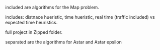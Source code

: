 included are algorithms for the Map problem.

includes:
distnace hueristic, time hueristic, real time (traffic included) vs expected time heuristics.

full project in Zipped folder.

separated are the algorithms for Astar and Astar epsilon
